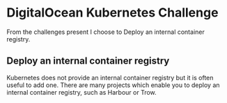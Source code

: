 # DigitalOcean Kubernetes Challenge

From the challenges present I choose to Deploy an internal container registry.

## Deploy an internal container registry
Kubernetes does not provide an internal container registry but it is often useful to add one. There are many projects which enable you to deploy an internal container registry, such as Harbour or Trow. 

